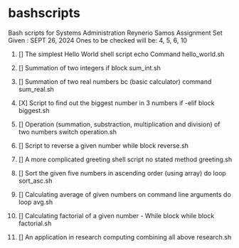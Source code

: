 # bashscripts
Bash scripts for Systems Administration
Reynerio Samos
Assignment Set Given : SEPT 26, 2024
Ones to be checked will be: 4, 5, 6, 10

1) [] The simplest Hello World shell script
    echo Command
    hello_world.sh

2) [] Summation of two integers
    if block
    sum_int.sh

3) [] Summation of two real numbers
    bc (basic calculator) command
    sum_real.sh

4) [X] Script to find out the biggest number in 3 numbers
    if -elif block
    biggest.sh

5) [] Operation (summation, substraction, multiplication and division) of two numbers
    switch
    operation.sh

6) [] Script to reverse a given number
    while block
    reverse.sh

7) [] A more complicated greeting shell script
    no stated method
    greeting.sh

8) [] Sort the given five numbers in ascending order (using array)
    do loop
    sort_asc.sh

9) [] Calculating average of given numbers on command line arguments
    do loop
    avg.sh

10) [] Calculating factorial of a given number - While block
    while block
    factorial.sh

11) [] An application in research computing
    combining all above
    research.sh